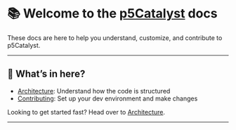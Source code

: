 # 📚 Welcome to the [p5Catalyst](https://github.com/multitude-amsterdam/p5Catalyst) docs

These docs are here to help you understand, customize, and contribute to p5Catalyst.

---

## 👀 What’s in here?
- [Architecture](./architecture.md): Understand how the code is structured
- [Contributing](./contributing.md): Set up your dev environment and make changes

Looking to get started fast? Head over to [Architecture](./architecture.md).

---